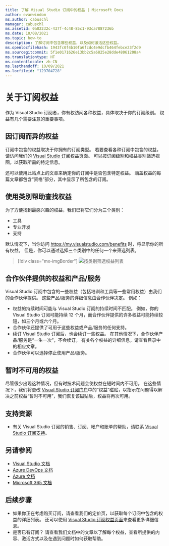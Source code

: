 ```yaml
---
title: 了解 Visual Studio 订阅中的权益 | Microsoft Docs
author: evanwindom
ms.author: cabuschl
manager: cabuschl
ms.assetid: 0a02232c-437f-4c48-85c1-93ca7887236b
ms.date: 10/08/2021
ms.topic: how-to
description: 了解订阅中包含哪些权益，以及如何激活这些权益。
ms.openlocfilehash: 1943fc0f4b10fa6fcdc4e9dcfb464febce23f2d9
ms.sourcegitcommit: 5f1e0171626e13bb2c5a6825e28dde48061208a4
ms.translationtype: HT
ms.contentlocale: zh-CN
ms.lasthandoff: 10/09/2021
ms.locfileid: "129704728"
---
```

# <a name="about-your-subscription-benefits"></a>关于订阅权益
作为 Visual Studio 订阅者，你有权访问各种权益，具体取决于你的订阅级别。 权益有几个需要注意的重要事项。

## <a name="benefits-vary-based-on-your-subscription"></a>因订阅而异的权益 
订阅中包含的权益取决于你拥有的订阅类型。 若要查看各种订阅中包含的权益，请访问我们的 [Visual Studio 订阅权益页面](https://visualstudio.microsoft.com/vs/benefits/)。 可以按订阅级别和权益类别筛选视图，以获取所需的特定信息。 

还可以使用此站点上的文章来确定你的订阅中是否包含特定权益。 涵盖权益的每篇文章都包含“资格”部分，其中显示了所包含的订阅。

## <a name="use-categories-to-help-find-benefits"></a>使用类别帮助查找权益
为了方便找到最感兴趣的权益，我们已将它们分为三个类别： 
- 工具
- 专业开发
- 支持

默认情况下，当你访问 <https://my.visualstudio.com/benefits> 时，将显示你的所有权益。 但是，你可以通过选择三个类别中的任何一个来筛选列表。

   > [!div class="mx-imgBorder"]
   > ![按类别筛选权益列表](_img/about-benefits/categories.png "选择一个类别以筛选可用权益的列表。")

## <a name="benefits-and-offers-provided-by-partners"></a>合作伙伴提供的权益和产品/服务
Visual Studio 订阅中包含的一些权益（包括培训和工具等一些常用权益）由我们的合作伙伴提供。 这些产品/服务的详细信息由合作伙伴决定。 例如：
- 权益的持续时间可能与 Visual Studio 订阅的持续时间不匹配。 例如，你的 Visual Studio 订阅可能持续 12 个月，而合作伙伴提供的许多权益可能持续较短，如三个月或六个月。
- 合作伙伴还提供了可用于这些权益或产品/服务的任何支持。
- 续订 Visual Studio 订阅后，也会续订一些权益。 在其他情况下，合作伙伴产品/服务是“一生一次”，不会续订。 有关各个权益的详细信息，请查看目录中的相应文章。
- 合作伙伴可以选择停止使用产品/服务。 

## <a name="benefits-that-become-temporarily-unavailable"></a>暂时不可用的权益
尽管很少出现这种情况，但有时技术问题会使权益在短时间内不可用。 在这些情况下，我们将更改 [Visual Studio 订阅门户](https://my.visualstudio.com/benefits)中的“权益”磁贴，以指示在问题得以解决之前权益“暂时不可用”，我们恢复该磁贴后，权益将再次可用。

## <a name="support-resources"></a>支持资源
- 有关 Visual Studio 订阅的销售、订阅、帐户和账单的帮助，请联系 [Visual Studio 订阅支持](https://aka.ms/vssubscriberhelp)。

## <a name="see-also"></a>另请参阅
- [Visual Studio 文档](/visualstudio/)
- [Azure DevOps 文档](/azure/devops/)
- [Azure 文档](/azure/)
- [Microsoft 365 文档](/microsoft-365/)

## <a name="next-steps"></a>后续步骤
- 如果你正在考虑购买订阅，请查看我们的定价页，以获取每个订阅中包含的权益的详细列表。 还可以使用 [Visual Studio 订阅权益页面](https://visualstudio.microsoft.com/vs/benefits/)来查看更多详细信息。
- 是否已有订阅？  请查看我们文档中的文章以了解每个权益，查看所提供的内容、激活方式以及在遇到问题时如何获取帮助。 
